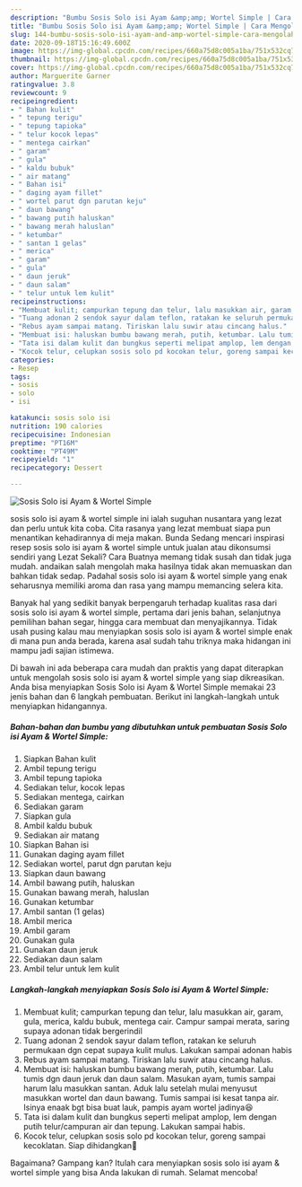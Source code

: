 ```yaml
---
description: "Bumbu Sosis Solo isi Ayam &amp;amp; Wortel Simple | Cara Mengolah Sosis Solo isi Ayam &amp;amp; Wortel Simple Yang Lezat"
title: "Bumbu Sosis Solo isi Ayam &amp;amp; Wortel Simple | Cara Mengolah Sosis Solo isi Ayam &amp;amp; Wortel Simple Yang Lezat"
slug: 144-bumbu-sosis-solo-isi-ayam-and-amp-wortel-simple-cara-mengolah-sosis-solo-isi-ayam-and-amp-wortel-simple-yang-lezat
date: 2020-09-18T15:16:49.600Z
image: https://img-global.cpcdn.com/recipes/660a75d8c005a1ba/751x532cq70/sosis-solo-isi-ayam-wortel-simple-foto-resep-utama.jpg
thumbnail: https://img-global.cpcdn.com/recipes/660a75d8c005a1ba/751x532cq70/sosis-solo-isi-ayam-wortel-simple-foto-resep-utama.jpg
cover: https://img-global.cpcdn.com/recipes/660a75d8c005a1ba/751x532cq70/sosis-solo-isi-ayam-wortel-simple-foto-resep-utama.jpg
author: Marguerite Garner
ratingvalue: 3.8
reviewcount: 9
recipeingredient:
- " Bahan kulit"
- " tepung terigu"
- " tepung tapioka"
- " telur kocok lepas"
- " mentega cairkan"
- " garam"
- " gula"
- " kaldu bubuk"
- " air matang"
- " Bahan isi"
- " daging ayam fillet"
- " wortel parut dgn parutan keju"
- " daun bawang"
- " bawang putih haluskan"
- " bawang merah haluslan"
- " ketumbar"
- " santan 1 gelas"
- " merica"
- " garam"
- " gula"
- " daun jeruk"
- " daun salam"
- " telur untuk lem kulit"
recipeinstructions:
- "Membuat kulit; campurkan tepung dan telur, lalu masukkan air, garam, gula, merica, kaldu bubuk, mentega cair. Campur sampai merata, saring supaya adonan tidak bergerindil"
- "Tuang adonan 2 sendok sayur dalam teflon, ratakan ke seluruh permukaan dgn cepat supaya kulit mulus. Lakukan sampai adonan habis"
- "Rebus ayam sampai matang. Tiriskan lalu suwir atau cincang halus."
- "Membuat isi: haluskan bumbu bawang merah, putih, ketumbar. Lalu tumis dgn daun jeruk dan daun salam. Masukan ayam, tumis sampai harum lalu masukkan santan. Aduk lalu setelah mulai menyusut masukkan wortel dan daun bawang. Tumis sampai isi kesat tanpa air. Isinya enaak bgt bisa buat lauk, pampis ayam wortel jadinya😆"
- "Tata isi dalam kulit dan bungkus seperti melipat amplop, lem dengan putih telur/campuran air dan tepung. Lakukan sampai habis."
- "Kocok telur, celupkan sosis solo pd kocokan telur, goreng sampai kecoklatan. Siap dihidangkan🥰"
categories:
- Resep
tags:
- sosis
- solo
- isi

katakunci: sosis solo isi 
nutrition: 190 calories
recipecuisine: Indonesian
preptime: "PT16M"
cooktime: "PT49M"
recipeyield: "1"
recipecategory: Dessert

---
```



![Sosis Solo isi Ayam &amp; Wortel Simple](https://img-global.cpcdn.com/recipes/660a75d8c005a1ba/751x532cq70/sosis-solo-isi-ayam-wortel-simple-foto-resep-utama.jpg)


sosis solo isi ayam &amp; wortel simple ini ialah suguhan nusantara yang lezat dan perlu untuk kita coba. Cita rasanya yang lezat membuat siapa pun menantikan kehadirannya di meja makan.
Bunda Sedang mencari inspirasi resep sosis solo isi ayam &amp; wortel simple untuk jualan atau dikonsumsi sendiri yang Lezat Sekali? Cara Buatnya memang tidak susah dan tidak juga mudah. andaikan salah mengolah maka hasilnya tidak akan memuaskan dan bahkan tidak sedap. Padahal sosis solo isi ayam &amp; wortel simple yang enak seharusnya memiliki aroma dan rasa yang mampu memancing selera kita.

Banyak hal yang sedikit banyak berpengaruh terhadap kualitas rasa dari sosis solo isi ayam &amp; wortel simple, pertama dari jenis bahan, selanjutnya pemilihan bahan segar, hingga cara membuat dan menyajikannya. Tidak usah pusing kalau mau menyiapkan sosis solo isi ayam &amp; wortel simple enak di mana pun anda berada, karena asal sudah tahu triknya maka hidangan ini mampu jadi sajian istimewa.




Di bawah ini ada beberapa cara mudah dan praktis yang dapat diterapkan untuk mengolah sosis solo isi ayam &amp; wortel simple yang siap dikreasikan. Anda bisa menyiapkan Sosis Solo isi Ayam &amp; Wortel Simple memakai 23 jenis bahan dan 6 langkah pembuatan. Berikut ini langkah-langkah untuk menyiapkan hidangannya.

<!--inarticleads1-->

##### Bahan-bahan dan bumbu yang dibutuhkan untuk pembuatan Sosis Solo isi Ayam &amp; Wortel Simple:

1. Siapkan  Bahan kulit
1. Ambil  tepung terigu
1. Ambil  tepung tapioka
1. Sediakan  telur, kocok lepas
1. Sediakan  mentega, cairkan
1. Sediakan  garam
1. Siapkan  gula
1. Ambil  kaldu bubuk
1. Sediakan  air matang
1. Siapkan  Bahan isi
1. Gunakan  daging ayam fillet
1. Sediakan  wortel, parut dgn parutan keju
1. Siapkan  daun bawang
1. Ambil  bawang putih, haluskan
1. Gunakan  bawang merah, haluslan
1. Gunakan  ketumbar
1. Ambil  santan (1 gelas)
1. Ambil  merica
1. Ambil  garam
1. Gunakan  gula
1. Gunakan  daun jeruk
1. Sediakan  daun salam
1. Ambil  telur untuk lem kulit




<!--inarticleads2-->

##### Langkah-langkah menyiapkan Sosis Solo isi Ayam &amp; Wortel Simple:

1. Membuat kulit; campurkan tepung dan telur, lalu masukkan air, garam, gula, merica, kaldu bubuk, mentega cair. Campur sampai merata, saring supaya adonan tidak bergerindil
1. Tuang adonan 2 sendok sayur dalam teflon, ratakan ke seluruh permukaan dgn cepat supaya kulit mulus. Lakukan sampai adonan habis
1. Rebus ayam sampai matang. Tiriskan lalu suwir atau cincang halus.
1. Membuat isi: haluskan bumbu bawang merah, putih, ketumbar. Lalu tumis dgn daun jeruk dan daun salam. Masukan ayam, tumis sampai harum lalu masukkan santan. Aduk lalu setelah mulai menyusut masukkan wortel dan daun bawang. Tumis sampai isi kesat tanpa air. Isinya enaak bgt bisa buat lauk, pampis ayam wortel jadinya😆
1. Tata isi dalam kulit dan bungkus seperti melipat amplop, lem dengan putih telur/campuran air dan tepung. Lakukan sampai habis.
1. Kocok telur, celupkan sosis solo pd kocokan telur, goreng sampai kecoklatan. Siap dihidangkan🥰




Bagaimana? Gampang kan? Itulah cara menyiapkan sosis solo isi ayam &amp; wortel simple yang bisa Anda lakukan di rumah. Selamat mencoba!
